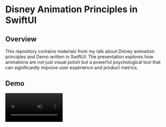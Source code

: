 # Disney Animation Principles in SwiftUI

## Overview
This repository contains materials from my talk about Disney animation principles and Demo written in SwiftUI. The presentation explores how animations are not just visual polish but a powerful psychological tool that can significantly improve user experience and product metrics.

## Demo
<video src='https://github.com/user-attachments/assets/5c15e730-1355-41d9-9ff5-8d20aa6f34ad' width=180/>

## Keynote Materials
[Download Keynote PDF](Resources/Disney%20animations.pdf)

## Speaker
[Aleksandr Filimonov](https://alexfilimon.dev)

## Resources

### SwiftUI Animation Fundamentals
- [SwiftUI Animation Documentation](https://developer.apple.com/documentation/swiftui/animation)
- [Thinking in SwiftUI (objc.io)](https://www.objc.io/books/thinking-in-swiftui/)
- [SwiftUI Lab](https://swiftui-lab.com)

### Tutorial Channels
- [Kavsoft YouTube Channel](https://www.youtube.com/@Kavsoft)
- [Hacking with Swift](https://www.hackingwithswift.com)

### Specific Implementations
1. Basic Animations
   - [Button Animations](https://www.youtube.com/watch?v=pJ2P6q7Pf98)
   - [TabBar Animations](https://www.youtube.com/watch?v=tL3n-G5gUZ4)
   - [Toast Notifications](https://www.youtube.com/watch?v=nQr6d9_yeG0)

2. Advanced Effects
   - [Particle Systems](https://kavsoft.dev/swiftui_4.0_particle_effect_apr23)
   - [Matched Geometry Effect](https://talk.objc.io/episodes/S01E257-matched-geometry-effect-part-1)
   - [SF Symbols Animation](https://www.hackingwithswift.com/quick-start/swiftui/how-to-animate-sf-symbols)
